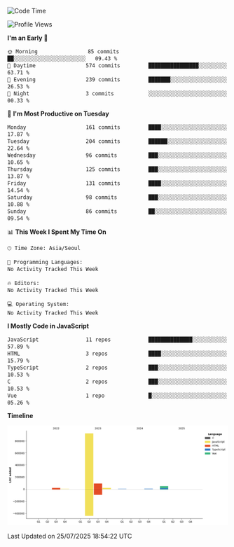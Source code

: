 <!--START_SECTION:waka-->
![Code Time](http://img.shields.io/badge/Code%20Time-131%20hrs%204%20mins-blue)

![Profile Views](http://img.shields.io/badge/Profile%20Views-0-blue)

**I'm an Early 🐤** 

```text
🌞 Morning                85 commits          ██░░░░░░░░░░░░░░░░░░░░░░░   09.43 % 
🌆 Daytime                574 commits         ████████████████░░░░░░░░░   63.71 % 
🌃 Evening                239 commits         ███████░░░░░░░░░░░░░░░░░░   26.53 % 
🌙 Night                  3 commits           ░░░░░░░░░░░░░░░░░░░░░░░░░   00.33 % 
```
📅 **I'm Most Productive on Tuesday** 

```text
Monday                   161 commits         ████░░░░░░░░░░░░░░░░░░░░░   17.87 % 
Tuesday                  204 commits         ██████░░░░░░░░░░░░░░░░░░░   22.64 % 
Wednesday                96 commits          ███░░░░░░░░░░░░░░░░░░░░░░   10.65 % 
Thursday                 125 commits         ███░░░░░░░░░░░░░░░░░░░░░░   13.87 % 
Friday                   131 commits         ████░░░░░░░░░░░░░░░░░░░░░   14.54 % 
Saturday                 98 commits          ███░░░░░░░░░░░░░░░░░░░░░░   10.88 % 
Sunday                   86 commits          ██░░░░░░░░░░░░░░░░░░░░░░░   09.54 % 
```


📊 **This Week I Spent My Time On** 

```text
🕑︎ Time Zone: Asia/Seoul

💬 Programming Languages: 
No Activity Tracked This Week

🔥 Editors: 
No Activity Tracked This Week

💻 Operating System: 
No Activity Tracked This Week
```

**I Mostly Code in JavaScript** 

```text
JavaScript               11 repos            ██████████████░░░░░░░░░░░   57.89 % 
HTML                     3 repos             ████░░░░░░░░░░░░░░░░░░░░░   15.79 % 
TypeScript               2 repos             ███░░░░░░░░░░░░░░░░░░░░░░   10.53 % 
C                        2 repos             ███░░░░░░░░░░░░░░░░░░░░░░   10.53 % 
Vue                      1 repo              █░░░░░░░░░░░░░░░░░░░░░░░░   05.26 % 
```



**Timeline**

![Lines of Code chart](https://raw.githubusercontent.com/project-dy/project-dy/main/assets/bar_graph.png)


 Last Updated on 25/07/2025 18:54:22 UTC
<!--END_SECTION:waka-->
